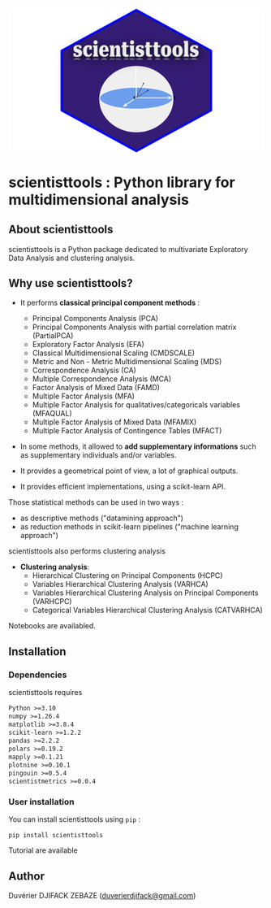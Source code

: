 ![scientisttools](./figures/scientisttools.svg)

# scientisttools : Python library for multidimensional analysis

## About scientisttools

scientisttools is a Python package dedicated to multivariate Exploratory Data Analysis and clustering analysis.

## Why use scientisttools?

* It performs **classical principal component methods** : 
    * Principal Components Analysis (PCA)
    * Principal Components Analysis with partial correlation matrix (PartialPCA)
    * Exploratory Factor Analysis (EFA)
    * Classical Multidimensional Scaling (CMDSCALE)
    * Metric and Non - Metric Multidimensional Scaling (MDS)
    * Correspondence Analysis (CA)
    * Multiple Correspondence Analysis (MCA)
    * Factor Analysis of Mixed Data (FAMD)
    * Multiple Factor Analysis (MFA)
    * Multiple Factor Analysis for qualitatives/categoricals variables (MFAQUAL)
    * Multiple Factor Analysis of Mixed Data (MFAMIX)
    * Multiple Factor Analysis of Contingence Tables (MFACT)

* In some methods, it allowed to **add supplementary informations** such as supplementary individuals and/or variables.
* It provides a geometrical point of view, a lot of graphical outputs.
* It provides efficient implementations, using a scikit-learn API.

Those statistical methods can be used in two ways :
* as descriptive methods ("datamining approach")
* as reduction methods in scikit-learn pipelines ("machine learning approach")

scientisttools also performs clustering analysis

* **Clustering analysis**:
    * Hierarchical Clustering on Principal Components (HCPC)
    * Variables Hierarchical Clustering Analysis (VARHCA)
    * Variables Hierarchical Clustering Analysis on Principal Components (VARHCPC)
    * Categorical Variables Hierarchical Clustering Analysis (CATVARHCA)


Notebooks are availabled.

## Installation

### Dependencies

scientisttools requires 

```
Python >=3.10
numpy >=1.26.4
matplotlib >=3.8.4
scikit-learn >=1.2.2
pandas >=2.2.2
polars >=0.19.2
mapply >=0.1.21
plotnine >=0.10.1
pingouin >=0.5.4
scientistmetrics >=0.0.4
```

### User installation

You can install scientisttools using `pip` :

```
pip install scientisttools
```

Tutorial are available

## Author

Duvérier DJIFACK ZEBAZE ([duverierdjifack@gmail.com](duverierdjifack@gmail.com))

